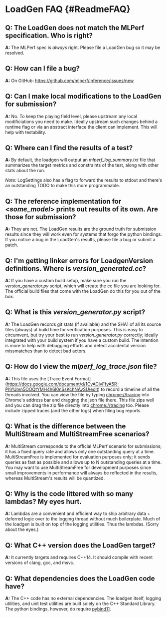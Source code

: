 # LoadGen FAQ {#ReadmeFAQ}

## Q: The LoadGen does not match the MLPerf specification. Who is right?
**A:**
The MLPerf spec is *always* right.
Please file a LoadGen bug so it may be resolved.

## Q: How can I file a bug?
**A:**
On GitHub: https://github.com/mlperf/inference/issues/new

## Q: Can I make local modifications to the LoadGen for submission?
**A:**
No. To keep the playing field level, please upstream any local
modificiations you need to make. Ideally upstream such changes behind a runtime
flag or via an abstract interface the client can implement. This will help
with testability.

## Q: Where can I find the results of a test?
**A:**
By default, the loadgen will output an *mlperf_log_summary.txt* file
that summarizes the target metrics and constraints of the test, along with
other stats about the run.

*Note:* LogSettings also has a flag to forward the results to stdout and
there's an outstanding TODO to make this more programmable.

## Q: The reference implementation for \<*some_model*\> prints out results of its own. Are those for submission?
**A:**
They are not. The LoadGen results are the ground truth for submission
results since they will work even for systems that forgo the python bindings.
If you notice a bug in the LoadGen's results, please file a bug or submit a
patch.

## Q: I'm getting linker errors for LoadgenVersion definitions. Where is *version_generated.cc*?
**A:**
If you have a custom build setup, make sure you run the *version_generator.py*
script, which will create the cc file you are looking for. The official build
files that come with the LoadGen do this for you out of the box.

## Q: What is this *version_generator.py* script?
**A:**
The LoadGen records git stats (if available) and the SHA1 of all its
source files (always) at build time for verification purposes. This is easy
to circumvent, but try your best to run *version_generator.py* correctly;
ideally integrated with your build system if you have a custom build.
The intention is more to help with debugging efforts and detect accidental
version missmatches than to detect bad actors.

## Q: How do I view the *mlperf_log_trace.json* file?
**A:**
This file uses the [Trace Event Format]
(https://docs.google.com/document/d/1CvAClvFfyA5R-PhYUmn5OOQtYMH4h6I0nSsKchNAySU/edit)
to record a timeline of all the threads involved.
You can view the file by typing [chrome://tracing](chrome://tracing) into
Chrome's address bar and dragging the json file there.
This file zips well and you can drag the zip file directly into
[chrome://tracing](chrome://tracing) too.
Please include zipped traces (and the other logs) when filing bug reports.

## Q: What is the difference between the MultiStream and MultiStreamFree scenarios?
**A:**
MultiStream corresponds to the official MLPerf scenario for submissions;
it has a fixed query rate and allows only one outstanding query at a time.
MultiStreamFree is implemented for evaluation purposes only; it sends queries
as fast as possible and allows up to N outstanding queries at a time. You may
want to use MultiStreamFree for development purposes since small improvements
in performance will always be reflected in the results, whereas MultiStream's
results will be quantized.

## Q: Why is the code littered with so many lambdas? My eyes hurt.
**A:**
Lambdas are a convenient and efficient way to ship arbitrary data + deferred
logic over to the logging thread without much boilerplate.
Much of the loadgen is built on top of the logging utilities.
Thus the lambdas. (Sorry about the eyes.)

## Q: What C++ version does the LoadGen target?
**A:**
It currently targets and requires C++14. It should compile with recent
versions of clang, gcc, and msvc.

## Q: What dependencies does the LoadGen code have?
**A:**
The C++ code has no external dependencies. The loadgen itself, logging
utilities, and unit test utilities are built solely on the C++ Standard Library.
The python bindings, however, do require
[pybind11](https://github.com/pybind/pybind11).
